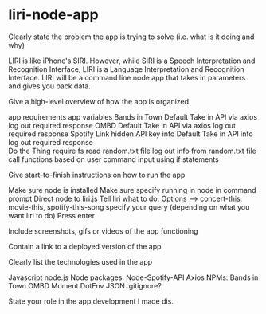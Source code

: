 # liri-node-app

Clearly state the problem the app is trying to solve (i.e. what is it doing and why)

LIRI is like iPhone's SIRI. However, while SIRI is a Speech Interpretation and Recognition Interface, LIRI is a Language Interpretation and Recognition Interface. LIRI will be a command line node app that takes in parameters and gives you back data.

Give a high-level overview of how the app is organized

app requirements
app variables
    Bands in Town
        Default
        Take in API via axios
        log out required response
    OMBD
        Default
        Take in API via axios
        log out required response
    Spotify
        Link hidden API key info
        Default
        Take in API info
        log out required response       
    Do the Thing
        require fs
        read random.txt file
        log out info from random.txt file
call functions based on user command input using if statements

Give start-to-finish instructions on how to run the app

Make sure node is installed
Make sure specify running in node in command prompt
Direct node to liri.js
Tell liri what to do:
    Options --> concert-this, movie-this, spotify-this-song
        specify your query (depending on what you want liri to do)
            Press enter

Include screenshots, gifs or videos of the app functioning

Contain a link to a deployed version of the app

Clearly list the technologies used in the app

Javascript
node.js
Node packages:
    Node-Spotify-API
    Axios
        NPMs:
            Bands in Town
            OMBD
    Moment
    DotEnv
JSON
.gitignore?


State your role in the app development
I made dis.